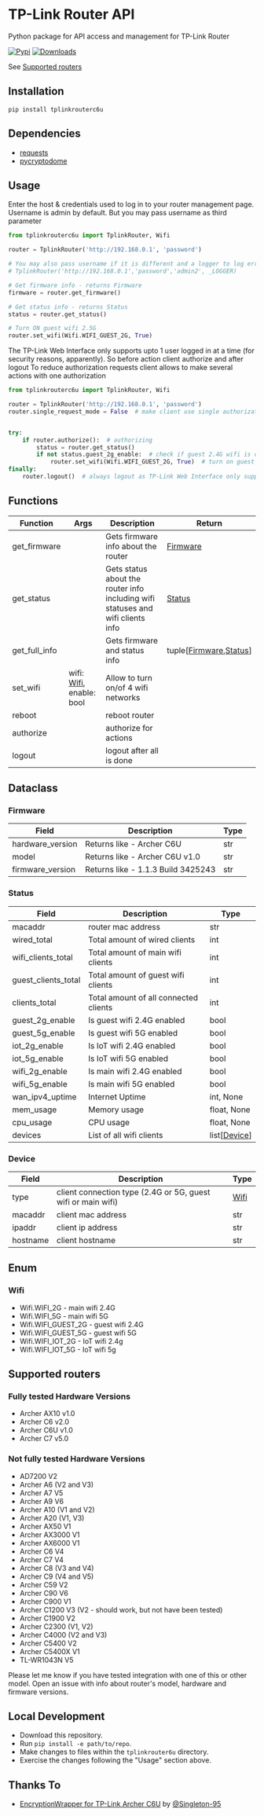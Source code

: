 # TP-Link Router API
Python package for API access and management for TP-Link Router

[![Pypi](https://img.shields.io/pypi/v/tplinkrouterc6u)](https://pypi.org/project/tplinkrouterc6u/)
[![Downloads](https://static.pepy.tech/personalized-badge/tplinkrouterc6u?period=total&units=international_system&left_color=grey&right_color=orange&left_text=Downloads)](https://pypi.org/project/tplinkrouterc6u/)

See [Supported routers](#supports)

## Installation
`pip install tplinkrouterc6u`

## Dependencies
 - [requests](https://pypi.org/project/requests/)
 - [pycryptodome](https://pypi.org/project/pycryptodome/)

## Usage
Enter the host & credentials used to log in to your router management page. Username is admin by default. But you may pass username as third parameter

```python
from tplinkrouterc6u import TplinkRouter, Wifi

router = TplinkRouter('http://192.168.0.1', 'password')

# You may also pass username if it is different and a logger to log errors as
# TplinkRouter('http://192.168.0.1','password','admin2', _LOGGER)

# Get firmware info - returns Firmware
firmware = router.get_firmware()

# Get status info - returns Status
status = router.get_status()

# Turn ON guest wifi 2.5G
router.set_wifi(Wifi.WIFI_GUEST_2G, True)
```

The TP-Link Web Interface only supports upto 1 user logged in at a time (for security reasons, apparently).
So before action client authorize and after logout
To reduce authorization requests client allows to make several actions with one authorization

```python
from tplinkrouterc6u import TplinkRouter, Wifi

router = TplinkRouter('http://192.168.0.1', 'password')
router.single_request_mode = False  # make client use single authorization


try:
    if router.authorize():  # authorizing
        status = router.get_status()
        if not status.guest_2g_enable:  # check if guest 2.4G wifi is disable
            router.set_wifi(Wifi.WIFI_GUEST_2G, True)  # turn on guest 2.4G wifi
finally:
    router.logout()  # always logout as TP-Link Web Interface only supports upto 1 user logged
```

## Functions
| Function | Args | Description | Return |
|--|--|--|--|
| get_firmware |  | Gets firmware info about the router | [Firmware](#firmware) |
| get_status |  | Gets status about the router info including wifi statuses and wifi clients info | [Status](#status) |
| get_full_info |  | Gets firmware and status info | tuple[[Firmware](#firmware),[Status](#status)] |
| set_wifi | wifi: [Wifi](#wifi), enable: bool | Allow to turn on/of 4 wifi networks |  |
| reboot |  | reboot router |
| authorize |  | authorize for actions |
| logout |  | logout after all is done |

## Dataclass
### <a id="firmware">Firmware</a>
| Field | Description | Type |
| --- |----|----|
| hardware_version | Returns like - Archer C6U | str |
| model | Returns like - Archer C6U v1.0 | str |
| firmware_version | Returns like - 1.1.3 Build 3425243 | str |

### <a id="status">Status</a>
| Field | Description | Type |
| --- |---|---|
| macaddr | router mac address | str |
| wired_total | Total amount of wired clients | int |
| wifi_clients_total | Total amount of main wifi clients | int |
| guest_clients_total | Total amount of guest wifi clients | int |
| clients_total | Total amount of all connected clients | int |
| guest_2g_enable | Is guest wifi 2.4G enabled | bool |
| guest_5g_enable | Is guest wifi 5G enabled | bool |
| iot_2g_enable | Is IoT wifi 2.4G enabled | bool |
| iot_5g_enable | Is IoT wifi 5G enabled | bool |
| wifi_2g_enable | Is main wifi 2.4G enabled | bool |
| wifi_5g_enable | Is main wifi 5G enabled | bool |
| wan_ipv4_uptime | Internet Uptime | int, None |
| mem_usage | Memory usage | float, None |
| cpu_usage | CPU usage | float, None |
| devices | List of all wifi clients | list[[Device](#device)] |

### <a id="device">Device</a>
| Field | Description | Type |
| --- |---|---|
| type | client connection type (2.4G or 5G, guest wifi or main wifi) | [Wifi](#wifi) |
| macaddr | client mac address | str |
| ipaddr | client ip address | str |
| hostname | client hostname | str |

## Enum
### <a id="wifi">Wifi</a>
- Wifi.WIFI_2G - main wifi 2.4G
- Wifi.WIFI_5G - main wifi 5G
- Wifi.WIFI_GUEST_2G - guest wifi 2.4G
- Wifi.WIFI_GUEST_5G - guest wifi 5G
- Wifi.WIFI_IOT_2G - IoT wifi 2.4g
- Wifi.WIFI_IOT_5G - IoT wifi 5g


## <a id="supports">Supported routers</a>
### Fully tested Hardware Versions
- Archer AX10 v1.0
- Archer C6 v2.0
- Archer C6U v1.0
- Archer C7 v5.0

### Not fully tested Hardware Versions
- AD7200 V2
- Archer A6 (V2 and V3)
- Archer A7 V5
- Archer A9 V6
- Archer A10 (V1 and V2)
- Archer A20 (V1, V3)
- Archer AX50 V1
- Archer AX3000 V1
- Archer AX6000 V1
- Archer C6 V4
- Archer C7 V4
- Archer C8 (V3 and V4)
- Archer C9 (V4 and V5)
- Archer C59 V2
- Archer C90 V6
- Archer C900 V1
- Archer C1200 V3 (V2 - should work, but not have been tested)
- Archer C1900 V2
- Archer C2300 (V1, V2)
- Archer C4000 (V2 and V3)
- Archer C5400 V2
- Archer C5400X V1
- TL-WR1043N V5

Please let me know if you have tested integration with one of this or other model. Open an issue with info about router's model, hardware and firmware versions.

## Local Development

- Download this repository.
- Run `pip install -e path/to/repo`.
- Make changes to files within the `tplinkrouter6u` directory.
- Exercise the changes following the "Usage" section above.

## Thanks To
 - [EncryptionWrapper for TP-Link Archer C6U](https://github.com/ericpignet/home-assistant-tplink_router/pull/42/files) by [@Singleton-95](https://github.com/Singleton-95)
